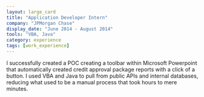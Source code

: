 ```yaml
---
layout: large_card
title: "Application Developer Intern"
company: "JPMorgan Chase"
display_date: "June 2014 - August 2014"
tools: "VBA, Java"
category: experience
tags: [work_experience]
---
```


I successfully created a POC creating a toolbar within Microsoft Powerpoint
that automatically created credit approval package reports with a click of a button.
I used VBA and Java to pull from public APIs and internal databases,
reducing what used to be a manual process that took hours to mere minutes.